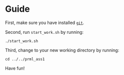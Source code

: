 # Guide

First, make sure you have installed [`git`](https://git-scm.com/book/en/v1/Getting-Started-Installing-Git).

Second, run `start_work.sh` by running:

`./start_work.sh`

Third, change to your new working directory by running:

`cd ../../prml_ass1`


Have fun!